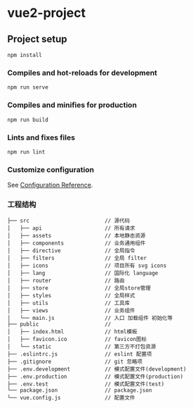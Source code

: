 # vue2-project

## Project setup
```
npm install
```

### Compiles and hot-reloads for development
```
npm run serve
```

### Compiles and minifies for production
```
npm run build
```

### Lints and fixes files
```
npm run lint
```

### Customize configuration
See [Configuration Reference](https://cli.vuejs.org/config/).

### 工程结构
```shell 
├── src                        // 源代码
│   ├── api                    // 所有请求
│   ├── assets                 // 本地静态资源
│   ├── components             // 业务通用组件
│   ├── directive              // 全局指令
│   ├── filters                // 全局 filter
│   ├── icons                  // 项目所有 svg icons
│   ├── lang                   // 国际化 language
│   ├── router                 // 路由
│   ├── store                  // 全局store管理
│   ├── styles                 // 全局样式
│   ├── utils                  // 工具库
│   ├── views                  // 业务组件
│   └── main.js                // 入口 加载组件 初始化等
├── public                     // 
│   ├── index.html             // html模板
│   ├── favicon.ico            // favicon图标
│   └── static                 // 第三方不打包资源
├── .eslintrc.js               // eslint 配置项
├── .gitignore                 // git 忽略项
├── .env.development           // 模式配置文件(development)
├── .env.production            // 模式配置文件(production)
├── .env.test                  // 模式配置文件(test)
└── package.json               // package.json
└── vue.config.js              // 配置文件

